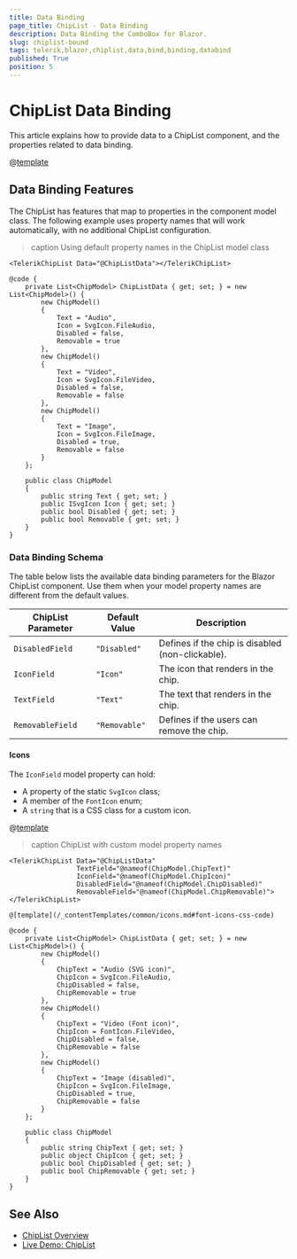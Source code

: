 ```yaml
---
title: Data Binding
page_title: ChipList - Data Binding
description: Data Binding the ComboBox for Blazor.
slug: chiplist-bound
tags: telerik,blazor,chiplist,data,bind,binding,databind
published: True
position: 5
---
```


# ChipList Data Binding

This article explains how to provide data to a ChipList component, and the properties related to data binding.

@[template](/_contentTemplates/common/general-info.md#valuebind-vs-databind-link)

## Data Binding Features

The ChipList has features that map to properties in the component model class. The following example uses property names that will work automatically, with no additional ChipList configuration.

>caption Using default property names in the ChipList model class

````RAZOR
<TelerikChipList Data="@ChipListData"></TelerikChipList>

@code {
    private List<ChipModel> ChipListData { get; set; } = new List<ChipModel>() {
        new ChipModel()
        {
            Text = "Audio",
            Icon = SvgIcon.FileAudio,
            Disabled = false,
            Removable = true
        },
        new ChipModel()
        {
            Text = "Video",
            Icon = SvgIcon.FileVideo,
            Disabled = false,
            Removable = false
        },
        new ChipModel()
        {
            Text = "Image",
            Icon = SvgIcon.FileImage,
            Disabled = true,
            Removable = false
        }
    };

    public class ChipModel
    {
        public string Text { get; set; }
        public ISvgIcon Icon { get; set; }
        public bool Disabled { get; set; }
        public bool Removable { get; set; }
    }
}
````

### Data Binding Schema

The table below lists the available data binding parameters for the Blazor ChipList component. Use them when your model property names are different from the default values.

| ChipList Parameter | Default Value | Description |
|----------|----------|----------|
| `DisabledField`| `"Disabled"` | Defines if the chip is disabled (non-clickable). |
| `IconField` | `"Icon"` | The icon that renders in the chip. |
| `TextField` | `"Text"` | The text that renders in the chip. |
| `RemovableField`| `"Removable"` | Defines if the users can remove the chip. |

#### Icons

The `IconField` model property can hold:

* A property of the static `SvgIcon` class;
* A member of the `FontIcon` enum;
* A `string` that is a CSS class for a custom icon.

@[template](/_contentTemplates/common/icons.md#font-icons-css-note)

>caption ChipList with custom model property names

````RAZOR
<TelerikChipList Data="@ChipListData"
                 TextField="@nameof(ChipModel.ChipText)"
                 IconField="@nameof(ChipModel.ChipIcon)"
                 DisabledField="@nameof(ChipModel.ChipDisabled)"
                 RemovableField="@nameof(ChipModel.ChipRemovable)">
</TelerikChipList>

@[template](/_contentTemplates/common/icons.md#font-icons-css-code)

@code {
    private List<ChipModel> ChipListData { get; set; } = new List<ChipModel>() {
        new ChipModel()
        {
            ChipText = "Audio (SVG icon)",
            ChipIcon = SvgIcon.FileAudio,
            ChipDisabled = false,
            ChipRemovable = true
        },
        new ChipModel()
        {
            ChipText = "Video (Font icon)",
            ChipIcon = FontIcon.FileVideo,
            ChipDisabled = false,
            ChipRemovable = false
        },
        new ChipModel()
        {
            ChipText = "Image (disabled)",
            ChipIcon = SvgIcon.FileImage,
            ChipDisabled = true,
            ChipRemovable = false
        }
    };

    public class ChipModel
    {
        public string ChipText { get; set; }
        public object ChipIcon { get; set; }
        public bool ChipDisabled { get; set; }
        public bool ChipRemovable { get; set; }
    }
}
````

## See Also

* [ChipList Overview](slug://chiplist-overview)
* [Live Demo: ChipList](https://demos.telerik.com/blazor-ui/chiplist/overview)

